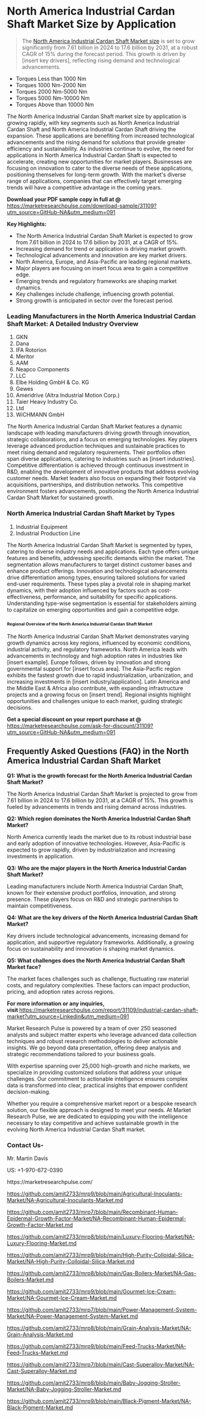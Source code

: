 <h1>North America Industrial Cardan Shaft Market&nbsp;Size by Application</h1><blockquote><p>The <a href="https://marketresearchpulse.com/download-sample/31109?utm_source=GitHub-NA&amp;utm_medium=091">North America Industrial Cardan Shaft Market size</a> is set to grow significantly from 7.61 billion in 2024 to 17.6 billion by 2031, at a robust CAGR of 15% during the forecast period. This growth is driven by [insert key drivers], reflecting rising demand and technological advancements.</p></blockquote><ul><li>Torques Less than 1000 Nm<li> Torques 1000 Nm-2000 Nm<li> Torques 2000 Nm-5000 Nm<li> Torques 5000 Nm-10000 Nm<li> Torques Above than 10000 Nm</li></ul><p>The North America Industrial Cardan Shaft market size by application is growing rapidly, with key segments such as North America Industrial Cardan Shaft and North America Industrial Cardan Shaft driving the expansion. These applications are benefiting from increased technological advancements and the rising demand for solutions that provide greater efficiency and sustainability. As industries continue to evolve, the need for applications in North America Industrial Cardan Shaft is expected to accelerate, creating new opportunities for market players. Businesses are focusing on innovation to cater to the diverse needs of these applications, positioning themselves for long-term growth. With the market's diverse range of applications, companies that can effectively target emerging trends will have a competitive advantage in the coming years.</p><p><strong>Download your PDF sample copy in full at @ </strong><a href="https://marketresearchpulse.com/download-sample/31109?utm_source=GitHub-NA&amp;utm_medium=091">https://marketresearchpulse.com/download-sample/31109?utm_source=GitHub-NA&amp;utm_medium=091</a></p><p><strong>Key Highlights: </strong></p><ul><li>The North America Industrial Cardan Shaft Market is expected to grow from 7.61 billion in 2024 to 17.6 billion by 2031, at a CAGR of 15%.</li><li>Increasing demand for trend or application is driving market growth.</li><li>Technological advancements and innovation are key market drivers.</li><li>North America, Europe, and Asia-Pacific are leading regional markets.</li><li>Major players are focusing on insert focus area to gain a competitive edge.</li><li>Emerging trends and regulatory frameworks are shaping market dynamics.</li><li>Key challenges include challenge, influencing growth potential.</li><li>Strong growth is anticipated in sector over the forecast period.</li></ul><h3>Leading Manufacturers in the North America Industrial Cardan Shaft Market: A Detailed Industry Overview</h3><ol><li>GKN</li><li>Dana</li><li>IFA Rotorion</li><li>Meritor</li><li>AAM</li><li>Neapco Components</li><li>LLC</li><li>Elbe Holding GmbH & Co. KG</li><li>Gewes</li><li>Ameridrive (Altra Industrial Motion Corp.)</li><li>Taier Heavy Industry Co.</li><li>Ltd</li><li>WiCHMANN GmbH</li></ol><div class="flex max-w-full flex-col flex-grow"><div class="min-h-8 text-message flex w-full flex-col items-end gap-2 whitespace-normal break-words [.text-message+&amp;]:mt-5" dir="auto" data-message-author-role="assistant" data-message-id="fd8432e4-4910-450d-b182-61b7bfb0a01f" data-message-model-slug="gpt-4o"><div class="flex w-full flex-col gap-1 empty:hidden first:pt-[3px]"><div class="markdown prose w-full break-words dark:prose-invert light"><p>The North America Industrial Cardan Shaft Market features a dynamic landscape with leading manufacturers driving growth through innovation, strategic collaborations, and a focus on emerging technologies. Key players leverage advanced production techniques and sustainable practices to meet rising demand and regulatory requirements. Their portfolios often span diverse applications, catering to industries such as [insert industries]. Competitive differentiation is achieved through continuous investment in R&amp;D, enabling the development of innovative products that address evolving customer needs. Market leaders also focus on expanding their footprint via acquisitions, partnerships, and distribution networks. This competitive environment fosters advancements, positioning the North America Industrial Cardan Shaft Market for sustained growth.</p></div></div></div></div><h3>North America Industrial Cardan Shaft Market by Types</h3><ol><li>Industrial Equipment<li> Industrial Production Line</li></ol><div class="flex max-w-full flex-col flex-grow"><div class="min-h-8 text-message flex w-full flex-col items-end gap-2 whitespace-normal break-words [.text-message+&amp;]:mt-5" dir="auto" data-message-author-role="assistant" data-message-id="084470be-0bb7-4664-bddf-5156b4f41249" data-message-model-slug="gpt-4o-mini"><div class="flex w-full flex-col gap-1 empty:hidden first:pt-[3px]"><div class="markdown prose w-full break-words dark:prose-invert light"><p>The North America Industrial Cardan Shaft Market is segmented by types, catering to diverse industry needs and applications. Each type offers unique features and benefits, addressing specific demands within the market. The segmentation allows manufacturers to target distinct customer bases and enhance product offerings. Innovation and technological advancements drive differentiation among types, ensuring tailored solutions for varied end-user requirements. These types play a pivotal role in shaping market dynamics, with their adoption influenced by factors such as cost-effectiveness, performance, and suitability for specific applications. Understanding type-wise segmentation is essential for stakeholders aiming to capitalize on emerging opportunities and gain a competitive edge.</p></div></div></div></div><h3><span style="font-size: 11px;">Regional Overview of the North America Industrial Cardan Shaft Market</span></h3><div class="flex max-w-full flex-col flex-grow"><div class="min-h-8 text-message flex w-full flex-col items-end gap-2 whitespace-normal break-words [.text-message+&amp;]:mt-5" dir="auto" data-message-author-role="assistant" data-message-id="e9038762-ce64-4e30-91c9-9bd413514231" data-message-model-slug="gpt-4o-mini"><div class="flex w-full flex-col gap-1 empty:hidden first:pt-[3px]"><div class="markdown prose w-full break-words dark:prose-invert light"><p>The North America Industrial Cardan Shaft Market demonstrates varying growth dynamics across key regions, influenced by economic conditions, industrial activity, and regulatory frameworks. North America leads with advancements in technology and high adoption rates in industries like [insert example]. Europe follows, driven by innovation and strong governmental support for [insert focus area]. The Asia-Pacific region exhibits the fastest growth due to rapid industrialization, urbanization, and increasing investments in [insert industry/application]. Latin America and the Middle East &amp; Africa also contribute, with expanding infrastructure projects and a growing focus on [insert trend]. Regional insights highlight opportunities and challenges unique to each market, guiding strategic decisions.</p></div></div></div></div><p><strong>Get a special discount on your report purchase at @ </strong><a href="https://marketresearchpulse.com/ask-for-discount/31109?utm_source=GitHub-NA&amp;utm_medium=091">https://marketresearchpulse.com/ask-for-discount/31109?utm_source=GitHub-NA&amp;utm_medium=091</a></p><h2>Frequently Asked Questions (FAQ) in the North America Industrial Cardan Shaft Market</h2><p><strong>Q1: What is the growth forecast for the North America Industrial Cardan Shaft Market?</strong></p><p>The North America Industrial Cardan Shaft Market is projected to grow from 7.61 billion in 2024 to 17.6 billion by 2031, at a CAGR of 15%. This growth is fueled by advancements in trends and rising demand across industries.</p><p><strong>Q2: Which region dominates the North America Industrial Cardan Shaft Market?</strong></p><p>North America currently leads the market due to its robust industrial base and early adoption of innovative technologies. However, Asia-Pacific is expected to grow rapidly, driven by industrialization and increasing investments in application.</p><p><strong>Q3: Who are the major players in the North America Industrial Cardan Shaft Market?</strong></p><p>Leading manufacturers include North America Industrial Cardan Shaft, known for their extensive product portfolios, innovation, and strong presence. These players focus on R&amp;D and strategic partnerships to maintain competitiveness.</p><p><strong>Q4: What are the key drivers of the North America Industrial Cardan Shaft Market?</strong></p><p>Key drivers include technological advancements, increasing demand for application, and supportive regulatory frameworks. Additionally, a growing focus on sustainability and innovation is shaping market dynamics.</p><p><strong>Q5: What challenges does the North America Industrial Cardan Shaft Market face?</strong></p><p>The market faces challenges such as challenge, fluctuating raw material costs, and regulatory complexities. These factors can impact production, pricing, and adoption rates across regions.</p><p><strong>For more information or any inquiries, visit&nbsp;</strong><a href="https://marketresearchpulse.com/report/31109/industrial-cardan-shaft-market?utm_source=Linkedin&utm_medium=091">https://marketresearchpulse.com/report/31109/industrial-cardan-shaft-market?utm_source=Linkedin&utm_medium=091</a></p><p>Market Research Pulse is powered by a team of over 250 seasoned analysts and subject matter experts who leverage advanced data collection techniques and robust research methodologies to deliver actionable insights. We go beyond data presentation, offering deep analysis and strategic recommendations tailored to your business goals.</p><p>With expertise spanning over 25,000 high-growth and niche markets, we specialize in providing customized solutions that address your unique challenges. Our commitment to actionable intelligence ensures complex data is transformed into clear, practical insights that empower confident decision-making.</p><p>Whether you require a comprehensive market report or a bespoke research solution, our flexible approach is designed to meet your needs. At Market Research Pulse, we are dedicated to equipping you with the intelligence necessary to stay competitive and achieve sustainable growth in the evolving North America Industrial Cardan Shaft market.</p><h3><strong>Contact Us-</strong></h3><p>Mr. Martin Davis</p><p>US: +1-970-672-0390</p><p>https://marketresearchpulse.com/</p><p><a href="https://github.com/amit2733/mrp9/blob/main/Agricultural-Inoculants-Market/NA-Agricultural-Inoculants-Market.md">https://github.com/amit2733/mrp9/blob/main/Agricultural-Inoculants-Market/NA-Agricultural-Inoculants-Market.md</a></p><p><a href="https://github.com/amit2733/mrp7/blob/main/Recombinant-Human-Epidermal-Growth-Factor-Market/NA-Recombinant-Human-Epidermal-Growth-Factor-Market.md">https://github.com/amit2733/mrp7/blob/main/Recombinant-Human-Epidermal-Growth-Factor-Market/NA-Recombinant-Human-Epidermal-Growth-Factor-Market.md</a></p><p><a href="https://github.com/amit2733/mrp8/blob/main/Luxury-Flooring-Market/NA-Luxury-Flooring-Market.md">https://github.com/amit2733/mrp8/blob/main/Luxury-Flooring-Market/NA-Luxury-Flooring-Market.md</a></p><p><a href="https://github.com/amit2733/mrp9/blob/main/High-Purity-Colloidal-Silica-Market/NA-High-Purity-Colloidal-Silica-Market.md">https://github.com/amit2733/mrp9/blob/main/High-Purity-Colloidal-Silica-Market/NA-High-Purity-Colloidal-Silica-Market.md</a></p><p><a href="https://github.com/amit2733/mrp8/blob/main/Gas-Boilers-Market/NA-Gas-Boilers-Market.md">https://github.com/amit2733/mrp8/blob/main/Gas-Boilers-Market/NA-Gas-Boilers-Market.md</a></p><p><a href="https://github.com/amit2733/mrp9/blob/main/Gourmet-Ice-Cream-Market/NA-Gourmet-Ice-Cream-Market.md">https://github.com/amit2733/mrp9/blob/main/Gourmet-Ice-Cream-Market/NA-Gourmet-Ice-Cream-Market.md</a></p><p><a href="https://github.com/amit2733/mrp7/blob/main/Power-Management-System-Market/NA-Power-Management-System-Market.md">https://github.com/amit2733/mrp7/blob/main/Power-Management-System-Market/NA-Power-Management-System-Market.md</a></p><p><a href="https://github.com/amit2733/mrp8/blob/main/Grain-Analysis-Market/NA-Grain-Analysis-Market.md">https://github.com/amit2733/mrp8/blob/main/Grain-Analysis-Market/NA-Grain-Analysis-Market.md</a></p><p><a href="https://github.com/amit2733/mrp9/blob/main/Feed-Trucks-Market/NA-Feed-Trucks-Market.md">https://github.com/amit2733/mrp9/blob/main/Feed-Trucks-Market/NA-Feed-Trucks-Market.md</a></p><p><a href="https://github.com/amit2733/mrp7/blob/main/Cast-Superalloy-Market/NA-Cast-Superalloy-Market.md">https://github.com/amit2733/mrp7/blob/main/Cast-Superalloy-Market/NA-Cast-Superalloy-Market.md</a></p><p><a href="https://github.com/amit2733/mrp8/blob/main/Baby-Jogging-Stroller-Market/NA-Baby-Jogging-Stroller-Market.md">https://github.com/amit2733/mrp8/blob/main/Baby-Jogging-Stroller-Market/NA-Baby-Jogging-Stroller-Market.md</a></p><p><a href="https://github.com/amit2733/mrp9/blob/main/Black-Pigment-Market/NA-Black-Pigment-Market.md">https://github.com/amit2733/mrp9/blob/main/Black-Pigment-Market/NA-Black-Pigment-Market.md</a></p>
